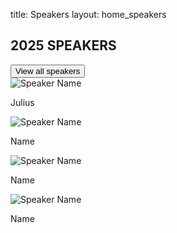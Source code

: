 title: Speakers
layout: home_speakers

<div class="main-container">
    <div class="header-row">
        <h2 class="section-title">2025 SPEAKERS</h2>
        <button class="view-all-btn">View all speakers</button>
    </div>
    <div class="speakers-grid">
        <!-- Speaker 1 -->
        <div class="speaker-card">
            <img class="speaker-image" src="https://2024.pycon.pt/static/images/speakers/JuliusBoakye.jpg" alt="Speaker Name">
            <p class="speaker-name">Julius</p>
        </div>
        <!-- Speaker 2 -->
        <div class="speaker-card">
            <img class="speaker-image" src="https://2024.pycon.pt/static/images/speakers/JuliusBoakye.jpg" alt="Speaker Name">
            <p class="speaker-name">Name</p>
        </div>
        <!-- Speaker 3 -->
        <div class="speaker-card">
            <img class="speaker-image" src="https://2024.pycon.pt/static/images/speakers/JuliusBoakye.jpg" alt="Speaker Name">
            <p class="speaker-name">Name</p>
        </div>
        <!-- Speaker 4 -->
        <div class="speaker-card">
            <img class="speaker-image" src="https://2024.pycon.pt/static/images/speakers/JuliusBoakye.jpg " alt="Speaker Name">
            <p class="speaker-name">Name</p>
        </div>
    </div>
</div>

